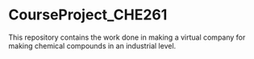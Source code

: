 # CourseProject_CHE261
This repository contains the work done in making a virtual company for making chemical compounds in an industrial level.
